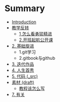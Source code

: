 # Summary

* [Introduction](README.md)
* [教学反转](0MOOC/README.md)
   * [1,怎么看勇猛精进](0MOOC/1zen_yao_kan_yong_meng_jing_jin.md)
   * [2.开班起航公开课](0MOOC/2kai_ban_qi_hang_gong_kai_ke.md)
* [2. 基础旋进](1sTry/README.md)
   * 1.git学习
   * 2.gitbook与github
* [3.  迭代作品](2nDev/README.md)
* [4. 人生首秀](3rDemo/README.md)
* [5. 代码 (_src)](_src/README.md)
* [素材 (draft)](draft/README.md)
   * [教程该怎么写](draft/how2tutorial.md)
* [7. 有关](ABOUT.md)

